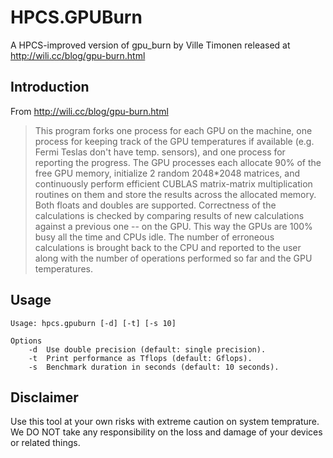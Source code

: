 # HPCS.GPUBurn
A HPCS-improved version of gpu_burn by Ville Timonen released at http://wili.cc/blog/gpu-burn.html

## Introduction

From http://wili.cc/blog/gpu-burn.html

> This program forks one process for each GPU on the machine, one process for keeping track of the GPU temperatures if available (e.g. Fermi Teslas don't have temp. sensors), and one process for reporting the progress. The GPU processes each allocate 90% of the free GPU memory, initialize 2 random 2048*2048 matrices, and continuously perform efficient CUBLAS matrix-matrix multiplication routines on them and store the results across the allocated memory. Both floats and doubles are supported. Correctness of the calculations is checked by comparing results of new calculations against a previous one -- on the GPU. This way the GPUs are 100% busy all the time and CPUs idle. The number of erroneous calculations is brought back to the CPU and reported to the user along with the number of operations performed so far and the GPU temperatures.

## Usage

```
Usage: hpcs.gpuburn [-d] [-t] [-s 10]

Options
    -d  Use double precision (default: single precision).
    -t  Print performance as Tflops (default: Gflops).
    -s  Benchmark duration in seconds (default: 10 seconds).
```

## Disclaimer

Use this tool at your own risks with extreme caution on system temprature. We DO NOT take any responsibility on the loss and damage of your devices or related things.
